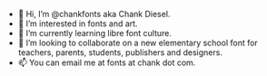 - 👋 Hi, I’m @chankfonts aka Chank Diesel.
- 👀 I’m interested in fonts and art.
- 🌱 I’m currently learning libre font culture.
- 💞️ I’m looking to collaborate on a new elementary school font for teachers, parents, students, publishers and designers.
- 📫 You can email me at fonts at chank dot com.

<!---
chankfonts/chankfonts is a ✨ special ✨ repository because its `README.md` (this file) appears on your GitHub profile.
You can click the Preview link to take a look at your changes.
--->
